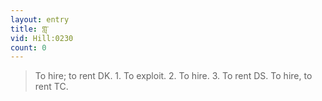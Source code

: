 ```yaml
---
layout: entry
title: གླ་
vid: Hill:0230
count: 0
---
```

> To hire; to rent DK\. 1\. To exploit\. 2\. To hire\. 3\. To rent DS\. To hire, to rent TC\.


